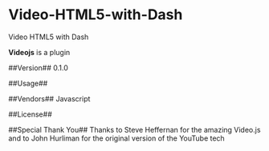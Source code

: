 # Video-HTML5-with-Dash

  Video HTML5 with Dash

**Videojs** is a plugin

##Version##
0.1.0

##Usage##

##Vendors##
Javascript

##License##

##Special Thank You##
Thanks to Steve Heffernan for the amazing Video.js and to John Hurliman for the original version of the YouTube tech
